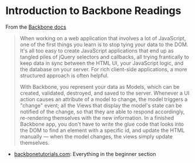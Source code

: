 # Introduction to Backbone Readings

From the [Backbone docs](http://backbonejs.org/)

> When working on a web application that involves a lot of JavaScript, one
> of the first things you learn is to stop tying your data to the DOM.
> It's all too easy to create JavaScript applications that end up as
> tangled piles of jQuery selectors and callbacks, all trying frantically
> to keep data in sync between the HTML UI, your JavaScript logic, and the
> database on your server. For rich client-side applications, a more
> structured approach is often helpful.
> 
> With Backbone, you represent your data as Models, which can be created,
> validated, destroyed, and saved to the server. Whenever a UI action
> causes an attribute of a model to change, the model triggers a "change"
> event; all the Views that display the model's state can be notified of
> the change, so that they are able to respond accordingly, re-rendering
> themselves with the new information. In a finished Backbone app, you
> don't have to write the glue code that looks into the DOM to find an
> element with a specific id, and update the HTML manually — when the
> model changes, the views simply update themselves.



* [backbonetutorials.com][backbone-tutorials]: Everything in the
  beginner section

[backbone-tutorials]: https://backbonetutorials.com/

